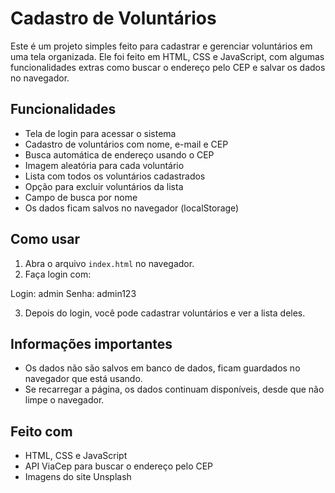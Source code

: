 # Cadastro de Voluntários

Este é um projeto simples feito para cadastrar e gerenciar voluntários em uma tela organizada. Ele foi feito em HTML, CSS e JavaScript, com algumas funcionalidades extras como buscar o endereço pelo CEP e salvar os dados no navegador.

## Funcionalidades

- Tela de login para acessar o sistema
- Cadastro de voluntários com nome, e-mail e CEP
- Busca automática de endereço usando o CEP
- Imagem aleatória para cada voluntário
- Lista com todos os voluntários cadastrados
- Opção para excluir voluntários da lista
- Campo de busca por nome
- Os dados ficam salvos no navegador (localStorage)

## Como usar

1. Abra o arquivo `index.html` no navegador.
2. Faça login com:

Login: admin
Senha: admin123

3. Depois do login, você pode cadastrar voluntários e ver a lista deles.

## Informações importantes

- Os dados não são salvos em banco de dados, ficam guardados no navegador que está usando.
- Se recarregar a página, os dados continuam disponíveis, desde que não limpe o navegador.

## Feito com

- HTML, CSS e JavaScript
- API ViaCep para buscar o endereço pelo CEP
- Imagens do site Unsplash